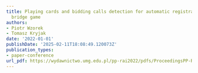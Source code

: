 ```yaml
---
title: Playing cards and bidding calls detection for automatic registration of a duplicate
  bridge game
authors:
- Piotr Wzorek
- Tomasz Kryjak
date: '2022-01-01'
publishDate: '2025-02-11T18:08:49.120073Z'
publication_types:
- paper-conference
url_pdf: https://wydawnictwo.umg.edu.pl/pp-rai2022/pdfs/ProceedingsPP-RAI2022.pdf
---
```

